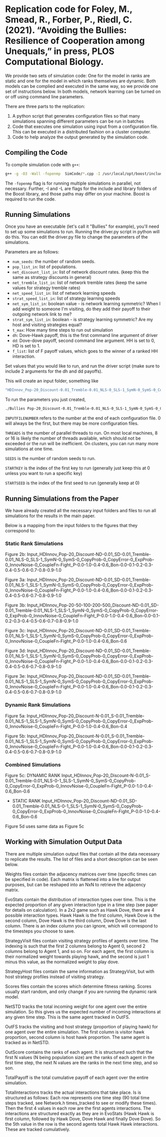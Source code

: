 
# Replication code for Foley, M., Smead, R., Forber, P., Riedl, C. (2021). “Avoiding the Bullies: Resilience of Cooperation among Unequals,” in press, PLOS Computational Biology.


We provide two sets of simulation code: One for the model in ranks are static and one for the model in which ranks themselves are dynamic. Both models can be complied and executed in the same way, so we provide one set of instructions below. In both models, network learning can be turned on or off using command line parameters. 

There are three parts to the replication:

1. A python script that generates configuration files so that many simulations spanning different parameters can be run in batches
2. Code that executes one simulation using input from a configuration file. This can be executed in a distributed fashion on a cluster computer.
3. Code to help analyze the output generated by the simulation code.

## Compiling the Code

To compile simulation code with `g++`:

```bash
g++ -g -O3 -Wall -fopenmp  SimCode/*.cpp -I /usr/local/opt/boost/include -L /usr/local/opt/boost/lib -std=c++11 -o ExecutableFileName
```

The `-fopenmp` flag is for running multiple simulations in parallel, not necessary.  Further, -I and -L are flags for the include and library folders of the Boost library, and those paths may differ on your machine.  Boost is required to run the code.


## Running Simulations

Once you have an executable (let's call it "Bullies" for example), you'll need to set up some simulations to run.  Running the driver.py script in python will do this.  You can edit the driver.py file to change the parameters of the simulations.

Parameters are as follows:  

- `num_seeds`: the number of random seeds.
- `pop_list_in`: list of populations.
- `net_discount_list_in`: list of network discount rates. (keep this the same as strategy discounts in general)
- `net_tremble_list_in`: list of network tremble rates (keep the same values for strategy tremble rates)
- `net_speed_list_in`: list of network learning speeds
- `strat_speed_list_in`: list of strategy learning speeds
- `net_sym_list_in`: boolean value - is network learning symmetric?  When I add weight to someone I'm visiting, do they add their payoff to their outgoing network link to me?
- `strat_sym_list_in`: boolean - is strategy learning symmetric?  Are my host and visiting strategies equal?
- `t_max`: How many time steps to run out simulation
- `dh`: Dove-Hawk payoff, this is the first command line argument of driver
- `dd`: Dove-dove payoff, second command line argument.  HH is set to 0, HD is set to 1.
- `f_list`: list of F payoff values, which goes to the winner of a ranked HH interaction.

Set values that you would like to run, and run the driver script (make sure to include 2 arguments for the dh and dd payoffs).

This will create an input folder, something like 

```bash
"HDInnov_Pop-20_Discount-0.01_Tremble-0.01_NLS-0_SLS-1_SymN-0_SymS-0_CopyProb-0_CopyError-0_ExpProb-0_InnovNoise-0_CoupleFn-Fight_P-0.0-1.0-0.3-0.6_Bon-0.0-0.1-0.2-0.3-0.4-0.5-0.6-0.7-0.8-0.9-1.0"
```

To run the parameters you just created,

```bash
./Bullies Pop-20_Discount-0.01_Tremble-0.01_NLS-0_SLS-1_SymN-0_SymS-0_CopyProb-0_CopyError-0_ExpProb-0_InnovNoise-0_CoupleFn-Fight_P-0.0-1.0-0.3-0.6_Bon-0.0-0.1-0.2-0.3-0.4-0.5-0.6-0.7-0.8-0.9-1.0 INPUTFILENUMBER THREADS SEEDS STARTKEY STARTSEED 7
```

`INPUTFILENUMBER` refers to the number at the end of each configuration file.  0 will always be the first, but there may be more configuration files.

`THREADS` is the number of parallel threads to run.  On most local machines, 8 or 16 is likely the number of threads available, which should not be exceeded or the run will be inefficient.  On clusters, you can run many more simulations at one time.

`SEEDS` is the number of random seeds to run.

`STARTKEY` is the index of the first key to run (generally just keep this at 0 unless you want to run a specific key)

`STARTSEED` is the index of the first seed to run (generally keep at 0)


## Running Simulations from the Paper

We have already created all the necessary input folders and files to run all simulations for the results in the main paper.  

Below is a mapping from the input folders to the figures that they correspond to:

### Static Rank Simulations

Figure 2b: Input_HDInnov_Pop-20_Discount-ND-0.01_SD-0.01_Tremble-0.01_NLS-0_SLS-1_SymN-0_SymS-0_CopyProb-0_CopyError-0_ExpProb-0_InnovNoise-0_CoupleFn-Fight_P-0.0-1.0-0.4-0.6_Bon-0.0-0.1-0.2-0.3-0.4-0.5-0.6-0.7-0.8-0.9-1.0

Figure 3a: Input_HDInnov_Pop-20_Discount-ND-0.01_SD-0.01_Tremble-0.01_NLS-1_SLS-1_SymN-0_SymS-0_CopyProb-0_CopyError-0_ExpProb-0_InnovNoise-0_CoupleFn-Fight_P-0.0-1.0-0.4-0.6_Bon-0.0-0.1-0.2-0.3-0.4-0.5-0.6-0.7-0.8-0.9-1.0

Figure 3b: Input_HDInnov_Pop-20-50-100-200-500_Discount-ND-0.01_SD-0.01_Tremble-0.01_NLS-1_SLS-1_SymN-0_SymS-0_CopyProb-0_CopyError-0_ExpProb-0_InnovNoise-0_CoupleFn-Fight_P-0.0-1.0-0.4-0.6_Bon-0.0-0.1-0.2-0.3-0.4-0.5-0.6-0.7-0.8-0.9-1.0

Figure 3c: Input_HDInnov_Pop-20_Discount-ND-0.01_SD-0.01_Tremble-0.01_NLS-1_SLS-1_SymN-0_SymS-0_CopyProb-0_CopyError-0_ExpProb-0_InnovNoise-0_CoupleFn-Fight_P-0.0-1.0-0.4-0.6_Bon-0.6

Figure 3d: Input_HDInnov_Pop-20_Discount-ND-0.01_SD-0.01_Tremble-0.01_NLS-1_SLS-1_SymN-0_SymS-0_CopyProb-0_CopyError-0_ExpProb-0_InnovNoise-0_CoupleFn-Fight_P-0.0-1.0-0.4-0.6_Bon-0.0-0.1-0.2-0.3-0.4-0.5-0.6-0.7-0.8-0.9-1.0

Figure 3e: Input_HDInnov_Pop-20_Discount-ND-0.01_SD-0.01_Tremble-0.01_NLS-1_SLS-1_SymN-0_SymS-0_CopyProb-0_CopyError-0_ExpProb-0_InnovNoise-0_CoupleFn-Fight_P-0.0-1.0-0.4-0.6_Bon-0.0-0.1-0.2-0.3-0.4-0.5-0.6-0.7-0.8-0.9-1.0


### Dynamic Rank Simulations

Figure 5a: Input_HDInnov_Pop-20_Discount-N-0.01_S-0.01_Tremble-0.01_NLS-1_SLS-1_SymN-0_SymS-0_CopyProb-0_CopyError-0_ExpProb-0_InnovNoise-0_CoupleFn-Fight_P-0.0-1.0-0.4-0.6_Bon-0.4

Figure 5b: Input_HDInnov_Pop-20_Discount-N-0.01_S-0.01_Tremble-0.01_NLS-1_SLS-1_SymN-0_SymS-0_CopyProb-0_CopyError-0_ExpProb-0_InnovNoise-0_CoupleFn-Fight_P-0.0-1.0-0.4-0.6_Bon-0.0-0.1-0.2-0.3-0.4-0.5-0.6-0.7-0.8-0.9-1.0

### Combined Simulations

Figure 5c: DYNAMIC RANK Input_HDInnov_Pop-20_Discount-N-0.01_S-0.01_Tremble-0.01_NLS-0-1_SLS-1_SymN-0_SymS-0_CopyProb-0_CopyError-0_ExpProb-0_InnovNoise-0_CoupleFn-Fight_P-0.0-1.0-0.4-0.6_Bon-0.6
+ STATIC RANK Input_HDInnov_Pop-20_Discount-ND-0.01_SD-0.01_Tremble-0.01_NLS-0-1_SLS-1_SymN-0_SymS-0_CopyProb-0_CopyError-0_ExpProb-0_InnovNoise-0_CoupleFn-Fight_P-0.0-1.0-0.4-0.6_Bon-0.6

Figure 5d uses same data as Figure 5c


## Working with Simulation Output Data

There are multiple simulation output files that contain all the data necessary to replicate the results.  The list of files and a short description can be seen below.

Weights files contain the adjacency matrices over time (specific times can be specified in code).  Each matrix is flattened into a line for output purposes, but can be reshaped into an NxN to retrieve the adjacency matrix.

EvoStats contain the distribution of interaction types over time.  This is the expected proportion of any given interaction type in a time step (see paper for details on calculation). In a 2x2 game such as Hawk Dove, there are 4 possible interaction types.  Hawk Hawk is the first column, Hawk Dove is the second column, Dove Hawk is the third column, Dove Dove is the last column.  There is an index column you can ignore, which will correspond to the timesteps you choose to save.

StrategyVisit files contain visiting strategy profiles of agents over time.  The indexing is such that the first 2 columns belong to Agent 0, second 2 columns belong to Agent 1, and so on.  For each agent, the first column is their normalized weight towards playing hawk, and the second is just 1 minus this value, as the normalized weight to play dove.

StrategyHost files contain the same information as StrategyVisit, but with host strategy profiles instead of visiting strategy.

Scores files contain the scores which determine fitness ranking.  Scores usually start random, and only change if you are running the dynamic rank model.

NetSTD tracks the total incoming weight for one agent over the entire simulation.  So this gives us the expected number of incoming interactions at any given time step.  This is the same agent tracked in OutFS.

OutFS tracks the visiting and host strategy (proportion of playing hawk) for one agent over the entire simulation.  The first column is visitor hawk proportion, second column is host hawk proportion. The same agent is tracked as in NetSTD.

OutScore contains the ranks of each agent.  It is structured such that the first N values (N being population size) are the ranks of each agent in the first time step, the next N values are the ranks in the next time step, and so son.

TotalPayoff is the total cumulative payoff of each agent over the entire simulation. 

TotalInteractions tracks the actual interactions that take place.  Is is structured as follows:  Each row represents one time step (90 total time steps tracked, see Network.h times_tracked to see or modify these times).  Then the first 4 values in each row are the first agents interactions.  The interactions are structured exactly as they are in EvoStats (Hawk Hawk is first column, followed by Hawk Dove, Dove Hawk and finally Dove Dove).  So the 5th value in the row is the second agents total Hawk Hawk interactions.  These are tracked cumulatively.

